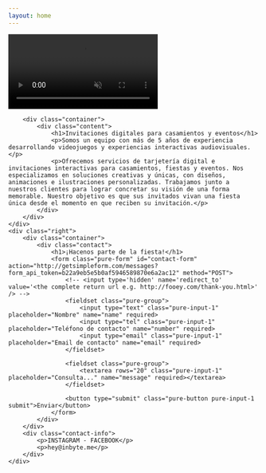 ```yaml
---
layout: home
---
```


<section class="splash">
    <div class="left">
        <video autoplay muted loop id="b-video">
            <source src="{{site.baseurl}}/assets/movie.mp4" type="video/mp4">
        </video>

        <div class="container">
            <div class="content">
                <h1>Invitaciones digitales para casamientos y eventos</h1>
                <p>Somos un equipo con más de 5 años de experiencia desarrollando videojuegos y experiencias interactivas audiovisuales.</p>
                <p>Ofrecemos servicios de tarjetería digital e invitaciones interactivas para casamientos, fiestas y eventos. Nos especializamos en soluciones creativas y únicas, con diseños, animaciones e ilustraciones personalizadas. Trabajamos junto a nuestros clientes para lograr concretar su visión de una forma memorable. Nuestro objetivo es que sus invitados vivan una fiesta única desde el momento en que reciben su invitación.</p>
            </div>
        </div>
    </div>
    <div class="right">
        <div class="container">
            <div class="contact">
                <h1>¡Hacenos parte de la fiesta!</h1>
                <form class="pure-form" id="contact-form" action="http://getsimpleform.com/messages?form_api_token=b22a9eb5e5b0af5946589870e6a2ac12" method="POST">
                    <!-- <input type='hidden' name='redirect_to' value='<the complete return url e.g. http://fooey.com/thank-you.html>' /> -->
                    <fieldset class="pure-group">
                        <input type="text" class="pure-input-1" placeholder="Nombre" name="name" required>
                        <input type="tel" class="pure-input-1" placeholder="Teléfono de contacto" name="number" required>
                        <input type="email" class="pure-input-1" placeholder="Email de contacto" name="email" required>
                    </fieldset>

                    <fieldset class="pure-group">
                        <textarea rows="20" class="pure-input-1" placeholder="Consulta..." name="message" required></textarea>
                    </fieldset>

                    <button type="submit" class="pure-button pure-input-1 submit">Enviar</button>
                </form>
            </div>
        </div>
        <div class="contact-info">
            <p>INSTAGRAM - FACEBOOK</p>
            <p>hey@inbyte.me</p>
        </div>
    </div>
</section>
